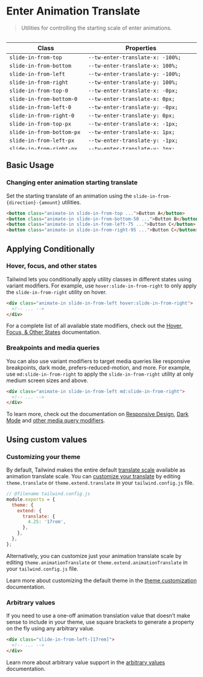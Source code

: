 # Enter Animation Translate

> Utilities for controlling the starting scale of enter animations.

<div style="height: 300px; overflow: auto">

| Class                       | Properties                             |
| --------------------------- | -------------------------------------- |
| `slide-in-from-top`         | `--tw-enter-translate-x: -100%;`       |
| `slide-in-from-bottom`      | `--tw-enter-translate-x: 100%;`        |
| `slide-in-from-left`        | `--tw-enter-translate-y: -100%;`       |
| `slide-in-from-right`       | `--tw-enter-translate-y: 100%;`        |
| `slide-in-from-top-0`       | `--tw-enter-translate-x: -0px;`        |
| `slide-in-from-bottom-0`    | `--tw-enter-translate-x: 0px;`         |
| `slide-in-from-left-0`      | `--tw-enter-translate-y: -0px;`        |
| `slide-in-from-right-0`     | `--tw-enter-translate-y: 0px;`         |
| `slide-in-from-top-px`      | `--tw-enter-translate-x: -1px;`        |
| `slide-in-from-bottom-px`   | `--tw-enter-translate-x: 1px;`         |
| `slide-in-from-left-px`     | `--tw-enter-translate-y: -1px;`        |
| `slide-in-from-right-px`    | `--tw-enter-translate-y: 1px;`         |
| `slide-in-from-top-0.5`     | `--tw-enter-translate-x: -0.125rem;`   |
| `slide-in-from-bottom-0.5`  | `--tw-enter-translate-x: 0.125rem;`    |
| `slide-in-from-left-0.5`    | `--tw-enter-translate-y: -0.125rem;`   |
| `slide-in-from-right-0.5`   | `--tw-enter-translate-y: 0.125rem;`    |
| `slide-in-from-top-1`       | `--tw-enter-translate-x: -0.25rem;`    |
| `slide-in-from-bottom-1`    | `--tw-enter-translate-x: 0.25rem;`     |
| `slide-in-from-left-1`      | `--tw-enter-translate-y: -0.25rem;`    |
| `slide-in-from-right-1`     | `--tw-enter-translate-y: 0.25rem;`     |
| `slide-in-from-top-1.5`     | `--tw-enter-translate-x: -0.375rem;`   |
| `slide-in-from-bottom-1.5`  | `--tw-enter-translate-x: 0.375rem;`    |
| `slide-in-from-left-1.5`    | `--tw-enter-translate-y: -0.375rem;`   |
| `slide-in-from-right-1.5`   | `--tw-enter-translate-y: 0.375rem;`    |
| `slide-in-from-top-2`       | `--tw-enter-translate-x: -0.5rem;`     |
| `slide-in-from-bottom-2`    | `--tw-enter-translate-x: 0.5rem;`      |
| `slide-in-from-left-2`      | `--tw-enter-translate-y: -0.5rem;`     |
| `slide-in-from-right-2`     | `--tw-enter-translate-y: 0.5rem;`      |
| `slide-in-from-top-2.5`     | `--tw-enter-translate-x: -0.625rem;`   |
| `slide-in-from-bottom-2.5`  | `--tw-enter-translate-x: 0.625rem;`    |
| `slide-in-from-left-2.5`    | `--tw-enter-translate-y: -0.625rem;`   |
| `slide-in-from-right-2.5`   | `--tw-enter-translate-y: 0.625rem;`    |
| `slide-in-from-top-3`       | `--tw-enter-translate-x: -0.75rem;`    |
| `slide-in-from-bottom-3`    | `--tw-enter-translate-x: 0.75rem;`     |
| `slide-in-from-left-3`      | `--tw-enter-translate-y: -0.75rem;`    |
| `slide-in-from-right-3`     | `--tw-enter-translate-y: 0.75rem;`     |
| `slide-in-from-top-3.5`     | `--tw-enter-translate-x: -0.875rem;`   |
| `slide-in-from-bottom-3.5`  | `--tw-enter-translate-x: 0.875rem;`    |
| `slide-in-from-left-3.5`    | `--tw-enter-translate-y: -0.875rem;`   |
| `slide-in-from-right-3.5`   | `--tw-enter-translate-y: 0.875rem;`    |
| `slide-in-from-top-4`       | `--tw-enter-translate-x: -1rem;`       |
| `slide-in-from-bottom-4`    | `--tw-enter-translate-x: 1rem;`        |
| `slide-in-from-left-4`      | `--tw-enter-translate-y: -1rem;`       |
| `slide-in-from-right-4`     | `--tw-enter-translate-y: 1rem;`        |
| `slide-in-from-top-5`       | `--tw-enter-translate-x: -1.25rem;`    |
| `slide-in-from-bottom-5`    | `--tw-enter-translate-x: 1.25rem;`     |
| `slide-in-from-left-5`      | `--tw-enter-translate-y: -1.25rem;`    |
| `slide-in-from-right-5`     | `--tw-enter-translate-y: 1.25rem;`     |
| `slide-in-from-top-6`       | `--tw-enter-translate-x: -1.5rem;`     |
| `slide-in-from-bottom-6`    | `--tw-enter-translate-x: 1.5rem;`      |
| `slide-in-from-left-6`      | `--tw-enter-translate-y: -1.5rem;`     |
| `slide-in-from-right-6`     | `--tw-enter-translate-y: 1.5rem;`      |
| `slide-in-from-top-7`       | `--tw-enter-translate-x: -1.75rem;`    |
| `slide-in-from-bottom-7`    | `--tw-enter-translate-x: 1.75rem;`     |
| `slide-in-from-left-7`      | `--tw-enter-translate-y: -1.75rem;`    |
| `slide-in-from-right-7`     | `--tw-enter-translate-y: 1.75rem;`     |
| `slide-in-from-top-8`       | `--tw-enter-translate-x: -2rem;`       |
| `slide-in-from-bottom-8`    | `--tw-enter-translate-x: 2rem;`        |
| `slide-in-from-left-8`      | `--tw-enter-translate-y: -2rem;`       |
| `slide-in-from-right-8`     | `--tw-enter-translate-y: 2rem;`        |
| `slide-in-from-top-9`       | `--tw-enter-translate-x: -2.25rem;`    |
| `slide-in-from-bottom-9`    | `--tw-enter-translate-x: 2.25rem;`     |
| `slide-in-from-left-9`      | `--tw-enter-translate-y: -2.25rem;`    |
| `slide-in-from-right-9`     | `--tw-enter-translate-y: 2.25rem;`     |
| `slide-in-from-top-10`      | `--tw-enter-translate-x: -2.5rem;`     |
| `slide-in-from-bottom-10`   | `--tw-enter-translate-x: 2.5rem;`      |
| `slide-in-from-left-10`     | `--tw-enter-translate-y: -2.5rem;`     |
| `slide-in-from-right-10`    | `--tw-enter-translate-y: 2.5rem;`      |
| `slide-in-from-top-11`      | `--tw-enter-translate-x: -2.75rem;`    |
| `slide-in-from-bottom-11`   | `--tw-enter-translate-x: 2.75rem;`     |
| `slide-in-from-left-11`     | `--tw-enter-translate-y: -2.75rem;`    |
| `slide-in-from-right-11`    | `--tw-enter-translate-y: 2.75rem;`     |
| `slide-in-from-top-12`      | `--tw-enter-translate-x: -3rem;`       |
| `slide-in-from-bottom-12`   | `--tw-enter-translate-x: 3rem;`        |
| `slide-in-from-left-12`     | `--tw-enter-translate-y: -3rem;`       |
| `slide-in-from-right-12`    | `--tw-enter-translate-y: 3rem;`        |
| `slide-in-from-top-14`      | `--tw-enter-translate-x: -3.5rem;`     |
| `slide-in-from-bottom-14`   | `--tw-enter-translate-x: 3.5rem;`      |
| `slide-in-from-left-14`     | `--tw-enter-translate-y: -3.5rem;`     |
| `slide-in-from-right-14`    | `--tw-enter-translate-y: 3.5rem;`      |
| `slide-in-from-top-16`      | `--tw-enter-translate-x: -4rem;`       |
| `slide-in-from-bottom-16`   | `--tw-enter-translate-x: 4rem;`        |
| `slide-in-from-left-16`     | `--tw-enter-translate-y: -4rem;`       |
| `slide-in-from-right-16`    | `--tw-enter-translate-y: 4rem;`        |
| `slide-in-from-top-20`      | `--tw-enter-translate-x: -5rem;`       |
| `slide-in-from-bottom-20`   | `--tw-enter-translate-x: 5rem;`        |
| `slide-in-from-left-20`     | `--tw-enter-translate-y: -5rem;`       |
| `slide-in-from-right-20`    | `--tw-enter-translate-y: 5rem;`        |
| `slide-in-from-top-24`      | `--tw-enter-translate-x: -6rem;`       |
| `slide-in-from-bottom-24`   | `--tw-enter-translate-x: 6rem;`        |
| `slide-in-from-left-24`     | `--tw-enter-translate-y: -6rem;`       |
| `slide-in-from-right-24`    | `--tw-enter-translate-y: 6rem;`        |
| `slide-in-from-top-28`      | `--tw-enter-translate-x: -7rem;`       |
| `slide-in-from-bottom-28`   | `--tw-enter-translate-x: 7rem;`        |
| `slide-in-from-left-28`     | `--tw-enter-translate-y: -7rem;`       |
| `slide-in-from-right-28`    | `--tw-enter-translate-y: 7rem;`        |
| `slide-in-from-top-32`      | `--tw-enter-translate-x: -8rem;`       |
| `slide-in-from-bottom-32`   | `--tw-enter-translate-x: 8rem;`        |
| `slide-in-from-left-32`     | `--tw-enter-translate-y: -8rem;`       |
| `slide-in-from-right-32`    | `--tw-enter-translate-y: 8rem;`        |
| `slide-in-from-top-36`      | `--tw-enter-translate-x: -9rem;`       |
| `slide-in-from-bottom-36`   | `--tw-enter-translate-x: 9rem;`        |
| `slide-in-from-left-36`     | `--tw-enter-translate-y: -9rem;`       |
| `slide-in-from-right-36`    | `--tw-enter-translate-y: 9rem;`        |
| `slide-in-from-top-40`      | `--tw-enter-translate-x: -10rem;`      |
| `slide-in-from-bottom-40`   | `--tw-enter-translate-x: 10rem;`       |
| `slide-in-from-left-40`     | `--tw-enter-translate-y: -10rem;`      |
| `slide-in-from-right-40`    | `--tw-enter-translate-y: 10rem;`       |
| `slide-in-from-top-44`      | `--tw-enter-translate-x: -11rem;`      |
| `slide-in-from-bottom-44`   | `--tw-enter-translate-x: 11rem;`       |
| `slide-in-from-left-44`     | `--tw-enter-translate-y: -11rem;`      |
| `slide-in-from-right-44`    | `--tw-enter-translate-y: 11rem;`       |
| `slide-in-from-top-48`      | `--tw-enter-translate-x: -12rem;`      |
| `slide-in-from-bottom-48`   | `--tw-enter-translate-x: 12rem;`       |
| `slide-in-from-left-48`     | `--tw-enter-translate-y: -12rem;`      |
| `slide-in-from-right-48`    | `--tw-enter-translate-y: 12rem;`       |
| `slide-in-from-top-52`      | `--tw-enter-translate-x: -13rem;`      |
| `slide-in-from-bottom-52`   | `--tw-enter-translate-x: 13rem;`       |
| `slide-in-from-left-52`     | `--tw-enter-translate-y: -13rem;`      |
| `slide-in-from-right-52`    | `--tw-enter-translate-y: 13rem;`       |
| `slide-in-from-top-56`      | `--tw-enter-translate-x: -14rem;`      |
| `slide-in-from-bottom-56`   | `--tw-enter-translate-x: 14rem;`       |
| `slide-in-from-left-56`     | `--tw-enter-translate-y: -14rem;`      |
| `slide-in-from-right-56`    | `--tw-enter-translate-y: 14rem;`       |
| `slide-in-from-top-60`      | `--tw-enter-translate-x: -15rem;`      |
| `slide-in-from-bottom-60`   | `--tw-enter-translate-x: 15rem;`       |
| `slide-in-from-left-60`     | `--tw-enter-translate-y: -15rem;`      |
| `slide-in-from-right-60`    | `--tw-enter-translate-y: 15rem;`       |
| `slide-in-from-top-64`      | `--tw-enter-translate-x: -16rem;`      |
| `slide-in-from-bottom-64`   | `--tw-enter-translate-x: 16rem;`       |
| `slide-in-from-left-64`     | `--tw-enter-translate-y: -16rem;`      |
| `slide-in-from-right-64`    | `--tw-enter-translate-y: 16rem;`       |
| `slide-in-from-top-72`      | `--tw-enter-translate-x: -18rem;`      |
| `slide-in-from-bottom-72`   | `--tw-enter-translate-x: 18rem;`       |
| `slide-in-from-left-72`     | `--tw-enter-translate-y: -18rem;`      |
| `slide-in-from-right-72`    | `--tw-enter-translate-y: 18rem;`       |
| `slide-in-from-top-80`      | `--tw-enter-translate-x: -20rem;`      |
| `slide-in-from-bottom-80`   | `--tw-enter-translate-x: 20rem;`       |
| `slide-in-from-left-80`     | `--tw-enter-translate-y: -20rem;`      |
| `slide-in-from-right-80`    | `--tw-enter-translate-y: 20rem;`       |
| `slide-in-from-top-96`      | `--tw-enter-translate-x: -24rem;`      |
| `slide-in-from-bottom-96`   | `--tw-enter-translate-x: 24rem;`       |
| `slide-in-from-left-96`     | `--tw-enter-translate-y: -24rem;`      |
| `slide-in-from-right-96`    | `--tw-enter-translate-y: 24rem;`       |
| `slide-in-from-top-1/2`     | `--tw-enter-translate-x: -50%;`        |
| `slide-in-from-bottom-1/2`  | `--tw-enter-translate-x: 50%;`         |
| `slide-in-from-left-1/2`    | `--tw-enter-translate-y: -50%;`        |
| `slide-in-from-right-1/2`   | `--tw-enter-translate-y: 50%;`         |
| `slide-in-from-top-1/3`     | `--tw-enter-translate-x: -33.333333%;` |
| `slide-in-from-bottom-1/3`  | `--tw-enter-translate-x: 33.333333%;`  |
| `slide-in-from-left-1/3`    | `--tw-enter-translate-y: -33.333333%;` |
| `slide-in-from-right-1/3`   | `--tw-enter-translate-y: 33.333333%;`  |
| `slide-in-from-top-2/3`     | `--tw-enter-translate-x: -66.666667%;` |
| `slide-in-from-bottom-2/3`  | `--tw-enter-translate-x: 66.666667%;`  |
| `slide-in-from-left-2/3`    | `--tw-enter-translate-y: -66.666667%;` |
| `slide-in-from-right-2/3`   | `--tw-enter-translate-y: 66.666667%;`  |
| `slide-in-from-top-1/4`     | `--tw-enter-translate-x: -25%;`        |
| `slide-in-from-bottom-1/4`  | `--tw-enter-translate-x: 25%;`         |
| `slide-in-from-left-1/4`    | `--tw-enter-translate-y: -25%;`        |
| `slide-in-from-right-1/4`   | `--tw-enter-translate-y: 25%;`         |
| `slide-in-from-top-2/4`     | `--tw-enter-translate-x: -50%;`        |
| `slide-in-from-bottom-2/4`  | `--tw-enter-translate-x: 50%;`         |
| `slide-in-from-left-2/4`    | `--tw-enter-translate-y: -50%;`        |
| `slide-in-from-right-2/4`   | `--tw-enter-translate-y: 50%;`         |
| `slide-in-from-top-3/4`     | `--tw-enter-translate-x: -75%;`        |
| `slide-in-from-bottom-3/4`  | `--tw-enter-translate-x: 75%;`         |
| `slide-in-from-left-3/4`    | `--tw-enter-translate-y: -75%;`        |
| `slide-in-from-right-3/4`   | `--tw-enter-translate-y: 75%;`         |
| `slide-in-from-top-full`    | `--tw-enter-translate-x: -100%;`       |
| `slide-in-from-bottom-full` | `--tw-enter-translate-x: 100%;`        |
| `slide-in-from-left-full `  | `--tw-enter-translate-y: -100%;`       |
| `slide-in-from-right-full ` | `--tw-enter-translate-y: 100%;`        |

</div>

## Basic Usage

### Changing enter animation starting translate

Set the starting translate of an animation using the `slide-in-from-{direction}-{amount}` utilities.

```html
<button class="animate-in slide-in-from-top ...">Button A</button>
<button class="animate-in slide-in-from-bottom-50 ...">Button B</button>
<button class="animate-in slide-in-from-left-75 ...">Button C</button>
<button class="animate-in slide-in-from-right-95 ...">Button C</button>
```

## Applying Conditionally

### Hover, focus, and other states

Tailwind lets you conditionally apply utility classes in different states using variant modifiers. For example, use `hover:slide-in-from-right` to only apply the `slide-in-from-right` utility on hover.

```html
<div class="animate-in slide-in-from-left hover:slide-in-from-right">
  <!-- ... -->
</div>
```

For a complete list of all available state modifiers, check out the [Hover, Focus, & Other States](https://tailwindcss.com/docs/hover-focus-and-other-states) documentation.

### Breakpoints and media queries

You can also use variant modifiers to target media queries like responsive breakpoints, dark mode, prefers-reduced-motion, and more. For example, use `md:slide-in-from-right` to apply the `slide-in-from-right` utility at only medium screen sizes and above.

```html
<div class="animate-in slide-in-from-left md:slide-in-from-right">
  <!-- ... -->
</div>
```

To learn more, check out the documentation on [Responsive Design](https://tailwindcss.com/docs/responsive-design), [Dark Mode](https://tailwindcss.com/docs/dark-mode) and [other media query modifiers](https://tailwindcss.com/docs/hover-focus-and-other-states#media-queries).

## Using custom values

### Customizing your theme

By default, Tailwind makes the entire default [translate scale](https://tailwindcss.com/docs/translate) available as animation translate scale. You can [customize your translate](https://tailwindcss.com/docs/theme) by editing `theme.translate` or `theme.extend.translate` in your `tailwind.config.js` file.

```js
// @filename tailwind.config.js
module.exports = {
  theme: {
    extend: {
      translate: {
        4.25: '17rem',
      },
    },
  },
};
```

Alternatively, you can customize just your animation translate scale by editing `theme.animationTranslate` or `theme.extend.animationTranslate` in your `tailwind.config.js` file.

Learn more about customizing the default theme in the [theme customization](https://tailwindcss.com/docs/theme#customizing-the-default-theme) documentation.

### Arbitrary values

If you need to use a one-off animation translation value that doesn’t make sense to include in your theme, use square brackets to generate a property on the fly using any arbitrary value.

```html
<div class="slide-in-from-left-[17rem]">
  <!-- ... -->
</div>
```

Learn more about arbitrary value support in the [arbitrary values](https://tailwindcss.com/docs/adding-custom-styles#using-arbitrary-values) documentation.
